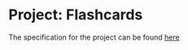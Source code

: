 # Project: Flashcards

The specification for the project can be found [here](https://hyperskill.org/projects/44?goal=7)